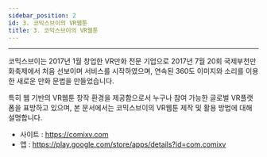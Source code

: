 ```yaml
---
sidebar_position: 2
id: 3. 코믹스브이의 VR웹툰
title: 3. 코믹스브이의 VR웹툰
---
```


<hr/>

코믹스브이는 2017년 1월 창업한 VR만화 전문 기업으로 2017년 7월 20회 국제부천만화축제에서 처음 선보이며 서비스를 시작하였으며, 연속된 360도 이미지와 소리를 이용한 새로운 만화 문법을 만들었습니다.  

특히 웹 기반의 VR웹툰 창작 환경을 제공함으로서 누구나 참여 가능한 글로벌 VR플랫폼을 표방하고 있으며, 본 문서에서는 코믹스브이의 VR웹툰 제작 및 활용 방법에 대해 설명합니다.  

- 사이트 : https://comixv.com  
- 앱 : https://play.google.com/store/apps/details?id=com.comixv
